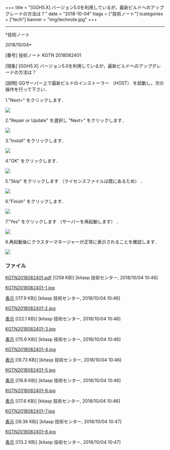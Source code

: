 ﻿+++
title = "[GGH5.X] バージョン5.0を利用しているが，最新ビルドへのアップグレードの方法は？"
date = "2018-10-04"
ttags = ["技術ノート"]
tcategories = ["tech"]
banner = "img/technote.jpg"
+++

-----------------------------------------------------------------------------------------------------------------------------

*技術ノート

2018/10/04*


[番号]
技術ノート KGTN 2018082401

[現象]
[GGH5.X]
バージョン5.0を利用しているが，最新ビルドへのアップグレードの方法は？

[説明]
GGサーバー上で最新ビルドのインストーラー （HOST）
を起動し，次の操作を行って下さい．

1."Next>" をクリックします．

![](http://techreport.kitasp.net/attachments/download/4132/KGTN2018082401-1.jpg)

2."Repair or Update" を選択し "Next>" をクリックします．

![](http://techreport.kitasp.net/attachments/download/4133/KGTN2018082401-2.jpg)

3."Install" をクリックします．

![](http://techreport.kitasp.net/attachments/download/4134/KGTN2018082401-3.jpg)

4."OK" をクリックします．

![](http://techreport.kitasp.net/attachments/download/4135/KGTN2018082401-4.jpg)

5."Skip" をクリックします （ライセンスファイルは既にあるため） ．

![](http://techreport.kitasp.net/attachments/download/4136/KGTN2018082401-5.jpg)

6."Finish" をクリックします．

![](http://techreport.kitasp.net/attachments/download/4137/KGTN2018082401-6.jpg)

7."Yes" をクリックします （サーバーを再起動します） ．

![](http://techreport.kitasp.net/attachments/download/4138/KGTN2018082401-7.jpg)

8.再起動後にクラスターマネージャーが正常に表示されることを確認します．

![](http://techreport.kitasp.net/attachments/download/4139/KGTN2018082401-8.jpg)


### ファイル

 
 


[KGTN2018082401.pdf](http://techreport.kitasp.net/attachments/download/4131/KGTN2018082401.pdf)
 [(258 KB)] [kitasp 技術センター, 2018/10/04
10:46]

[KGTN2018082401-1.jpg](http://techreport.kitasp.net/attachments/download/4132/KGTN2018082401-1.jpg)

[表示](http://techreport.kitasp.net/attachments/4132/KGTN2018082401-1.jpg "表示")
 [(17.9 KB)] [kitasp 技術センター, 2018/10/04
10:46]

[KGTN2018082401-2.jpg](http://techreport.kitasp.net/attachments/download/4133/KGTN2018082401-2.jpg)

[表示](http://techreport.kitasp.net/attachments/4133/KGTN2018082401-2.jpg "表示")
 [(22.1 KB)] [kitasp 技術センター, 2018/10/04
10:46]

[KGTN2018082401-3.jpg](http://techreport.kitasp.net/attachments/download/4134/KGTN2018082401-3.jpg)

[表示](http://techreport.kitasp.net/attachments/4134/KGTN2018082401-3.jpg "表示")
 [(15.6 KB)] [kitasp 技術センター, 2018/10/04
10:46]

[KGTN2018082401-4.jpg](http://techreport.kitasp.net/attachments/download/4135/KGTN2018082401-4.jpg)

[表示](http://techreport.kitasp.net/attachments/4135/KGTN2018082401-4.jpg "表示")
 [(9.73 KB)] [kitasp 技術センター, 2018/10/04
10:46]

[KGTN2018082401-5.jpg](http://techreport.kitasp.net/attachments/download/4136/KGTN2018082401-5.jpg)

[表示](http://techreport.kitasp.net/attachments/4136/KGTN2018082401-5.jpg "表示")
 [(16.8 KB)] [kitasp 技術センター, 2018/10/04
10:46]

[KGTN2018082401-6.jpg](http://techreport.kitasp.net/attachments/download/4137/KGTN2018082401-6.jpg)

[表示](http://techreport.kitasp.net/attachments/4137/KGTN2018082401-6.jpg "表示")
 [(17.6 KB)] [kitasp 技術センター, 2018/10/04
10:46]

[KGTN2018082401-7.jpg](http://techreport.kitasp.net/attachments/download/4138/KGTN2018082401-7.jpg)

[表示](http://techreport.kitasp.net/attachments/4138/KGTN2018082401-7.jpg "表示")
 [(9.36 KB)] [kitasp 技術センター, 2018/10/04
10:47]

[KGTN2018082401-8.jpg](http://techreport.kitasp.net/attachments/download/4139/KGTN2018082401-8.jpg)

[表示](http://techreport.kitasp.net/attachments/4139/KGTN2018082401-8.jpg "表示")
 [(13.2 KB)] [kitasp 技術センター, 2018/10/04
10:47]


 


 

